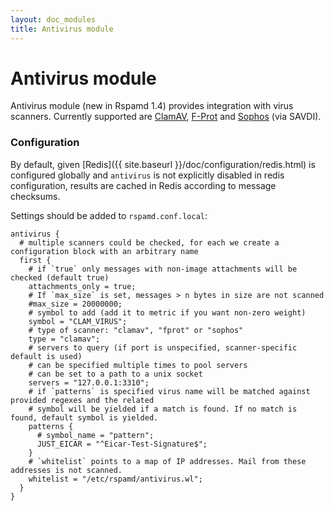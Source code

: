 ```yaml
---
layout: doc_modules
title: Antivirus module
---
```


# Antivirus module

Antivirus module (new in Rspamd 1.4) provides integration with virus scanners. Currently supported are [ClamAV](http://www.clamav.net), [F-Prot](http://www.f-prot.com/products/corporate_users/unix/linux/mailserver.html) and [Sophos](https://www.sophos.com/en-us/medialibrary/PDFs/partners/sophossavdidsna.pdf) (via SAVDI).

### Configuration

By default, given [Redis]({{ site.baseurl }}/doc/configuration/redis.html) is configured globally and `antivirus` is not explicitly disabled in redis configuration, results are cached in Redis according to message checksums.

Settings should be added to `rspamd.conf.local`:

~~~ucl
antivirus {
  # multiple scanners could be checked, for each we create a configuration block with an arbitrary name
  first {
    # if `true` only messages with non-image attachments will be checked (default true)
    attachments_only = true;
    # If `max_size` is set, messages > n bytes in size are not scanned
    #max_size = 20000000;
    # symbol to add (add it to metric if you want non-zero weight)
    symbol = "CLAM_VIRUS";
    # type of scanner: "clamav", "fprot" or "sophos"
    type = "clamav";
    # servers to query (if port is unspecified, scanner-specific default is used)
    # can be specified multiple times to pool servers
    # can be set to a path to a unix socket
    servers = "127.0.0.1:3310";
    # if `patterns` is specified virus name will be matched against provided regexes and the related
    # symbol will be yielded if a match is found. If no match is found, default symbol is yielded.
    patterns {
      # symbol_name = "pattern";
      JUST_EICAR = "^Eicar-Test-Signature$";
    }
    # `whitelist` points to a map of IP addresses. Mail from these addresses is not scanned.
    whitelist = "/etc/rspamd/antivirus.wl";
  }
}
~~~
